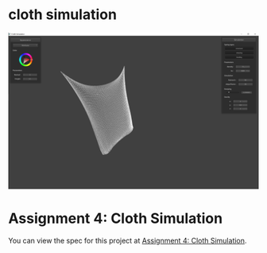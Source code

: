 # cloth simulation

![pic](./media/cloth_dropping.png)

# Assignment 4: Cloth Simulation
You can view the spec for this project at [Assignment 4: Cloth Simulation](https://cs184.eecs.berkeley.edu/sp21/docs/proj4).
